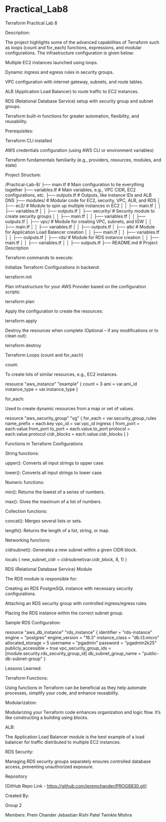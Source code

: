 # Practical_Lab8

Terraform Practical Lab 8

Description:

The project highlights some of the advanced capabilities of Terraform such as loops (count and for_each) functions, expressions, and modular configurations. The infrastructure configuration is given below:

Multiple EC2 instances launched using loops.

Dynamic ingress and egress rules in security groups.

VPC configuration with internet gateway, subnets, and route tables.

ALB (Application Load Balancer) to route traffic to EC2 instances.

RDS (Relational Database Service) setup with security group and subnet groups.

Terraform built-in functions for greater automation, flexibility, and reusability.

Prerequisites:

Terraform CLI installed

AWS credentials configuration (using AWS CLI or environment variables)

Terraform fundamentals familiarity (e.g., providers, resources, modules, and state)

Project Structure:

/Practical-Lab-8/ ├── main.tf # Main configuration to tie everything together ├── variables.tf # Main variables, e.g., VPC CIDR, EC2 configurations, etc. ├── outputs.tf # Outputs, like instance IDs and ALB DNS ├── modules/ # Modular code for EC2, security, VPC, ALB, and RDS │ ├── ec2/ # Module to spin up multiple instances in EC2 │ │ ├── main.tf │ │ ├── variables.tf │ │ ├── outputs.tf │ ├── security/ # Security module to create security groups │ │ ├── main.tf │ │ ├── variables.tf │ │ ├── outputs.tf │ ├── vpc/ # Module for creating VPC, subnets, and IGW │ │ ├── main.tf │ │ ├── variables.tf │ │ ├── outputs.tf │ ├── alb/ # Module for Application Load Balancer creation │ │ ├── main.tf │ │ ├── variables.tf │ │ ├── outputs.tf │ ├── rds/ # Module for RDS instance creation │ │ ├── main.tf │ │ ├── variables.tf │ │ ├── outputs.tf ├── README.md # Project Description

Terraform commands to execute:

Initialize Terraform Configurations in backend:

terraform init

Plan infrastructure for your AWS Provider based on the configuration scripts:

terraform plan

Apply the configuration to create the resources:

terraform apply

Destroy the resources when complete (Optional – if any modifications or to clean out):

terraform destroy

Terraform Loops (count and for_each)

count:

To create lots of similar resources, e.g., EC2 instances.

resource "aws_instance" "example" { count = 3 ami = var.ami_id instance_type = var.instance_type }

for_each:

Used to create dynamic resources from a map or set of values.

resource "aws_security_group" "sg" { for_each = var.security_group_rules name_prefix = each.key vpc_id = var.vpc_id ingress { from_port = each.value.from_port to_port = each.value.to_port protocol = each.value.protocol cidr_blocks = each.value.cidr_blocks } }

Functions in Terraform Configurations

String functions:

upper(): Converts all input strings to upper case.

lower(): Converts all input strings to lower case.

Numeric functions:

min(): Returns the lowest of a series of numbers.

max(): Gives the maximum of a list of numbers.

Collection functions:

concat(): Merges several lists or sets.

length(): Returns the length of a list, string, or map.

Networking functions:

cidrsubnet(): Generates a new subnet within a given CIDR block.

locals { new_subnet_cidr = cidrsubnet(var.cidr_block, 8, 1) }

RDS (Relational Database Service) Module

The RDS module is responsible for:

Creating an RDS PostgreSQL instance with necessary security configurations.

Attaching an RDS security group with controlled ingress/egress rules.

Placing the RDS instance within the correct subnet group.

Sample RDS Configuration:

resource "aws_db_instance" "rds_instance" { identifier = "rds-instance" engine = "postgres" engine_version = "16.3" instance_class = "db.t3.micro" allocated_storage = 5 username = "pgadmin" password = "pgadmin2k25" publicly_accessible = true vpc_security_group_ids = [module.security.rds_security_group_id] db_subnet_group_name = "public-db-subnet-group" }

Lessons Learned:

Terraform Functions:

Using functions in Terraform can be beneficial as they help automate processes, simplify your code, and enhance reusability.

Modularization:

Modularizing your Terraform code enhances organization and logic flow. It’s like constructing a building using blocks.

ALB:

The Application Load Balancer module is the best example of a load balancer for traffic distributed to multiple EC2 instances.

RDS Security:

Managing RDS security groups separately ensures controlled database access, preventing unauthorized exposure.

Repository

[GitHub Repo Link - https://github.com/jpremchander/PROG8830.git]

Created By:

Group 2

Members: Prem Chander Jebastian Rishi Patel Twinkle Mishra
